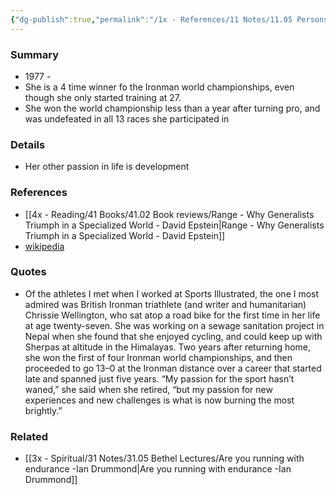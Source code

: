 ```yaml
---
{"dg-publish":true,"permalink":"/1x - References/11 Notes/11.05 Persons/Chrissie Wellington/","title":"Chrissie Wellington","noteIcon":"","created":"2024-02-11T14:47:41.462+03:00","updated":"2024-02-14T20:18:19.001+03:00"}
---
```



### Summary
- 1977 -
- She is a 4 time winner fo the Ironman world championships, even though she only started training at 27.
- She won the world championship less than a year after turning pro, and was undefeated in all 13 races she participated in

### Details
- Her other passion in life is development

### References
- [[4x - Reading/41 Books/41.02 Book reviews/Range - Why Generalists Triumph in a Specialized World - David Epstein\|Range - Why Generalists Triumph in a Specialized World - David Epstein]]
- [wikipedia](https://en.wikipedia.org/wiki/Chrissie_Wellington)

### Quotes
- Of the athletes I met when I worked at Sports Illustrated, the one I most admired was British Ironman triathlete (and writer and humanitarian) Chrissie Wellington, who sat atop a road bike for the first time in her life at age twenty-seven. She was working on a sewage sanitation project in Nepal when she found that she enjoyed cycling, and could keep up with Sherpas at altitude in the Himalayas. Two years after returning home, she won the first of four Ironman world championships, and then proceeded to go 13–0 at the Ironman distance over a career that started late and spanned just five years. “My passion for the sport hasn’t waned,” she said when she retired, “but my passion for new experiences and new challenges is what is now burning the most brightly.”

### Related
- [[3x - Spiritual/31 Notes/31.05 Bethel Lectures/Are you running with endurance -Ian Drummond\|Are you running with endurance -Ian Drummond]]